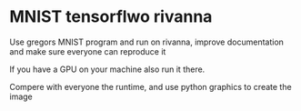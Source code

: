 # MNIST tensorflwo rivanna

Use gregors MNIST program and run on rivanna, improve documentation and make sure everyone can reproduce it

If you have a GPU on your machine also run it there.

Compere with everyone the runtime, and use python graphics to create the image
